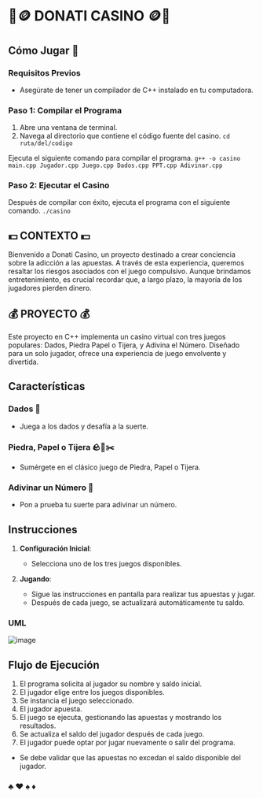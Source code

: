 # 🎰🪙 DONATI CASINO 🪙🎰

## Cómo Jugar 🏇
### Requisitos Previos
- Asegúrate de tener un compilador de C++ instalado en tu computadora.

### Paso 1: Compilar el Programa
1. Abre una ventana de terminal.
2. Navega al directorio que contiene el código fuente del casino.
```cd ruta/del/codigo```

Ejecuta el siguiente comando para compilar el programa.
```g++ -o casino main.cpp Jugador.cpp Juego.cpp Dados.cpp PPT.cpp Adivinar.cpp```

### Paso 2: Ejecutar el Casino
Después de compilar con éxito, ejecuta el programa con el siguiente comando.
```./casino```

## 💵 CONTEXTO 💵
Bienvenido a Donati Casino, un proyecto destinado a crear conciencia sobre la adicción a las apuestas. A través de esta experiencia, queremos resaltar los riesgos asociados con el juego compulsivo. Aunque brindamos entretenimiento, es crucial recordar que, a largo plazo, la mayoría de los jugadores pierden dinero.

## 💰 PROYECTO 💰
Este proyecto en C++ implementa un casino virtual con tres juegos populares: Dados, Piedra Papel o Tijera, y Adivina el Número. Diseñado para un solo jugador, ofrece una experiencia de juego envolvente y divertida.

## Características
### Dados 🎲
- Juega a los dados y desafía a la suerte.
### Piedra, Papel o Tijera 🪨📄✂️
- Sumérgete en el clásico juego de Piedra, Papel o Tijera.
### Adivinar un Número 🔢
- Pon a prueba tu suerte para adivinar un número.

## Instrucciones

1. **Configuración Inicial**:
   - Selecciona uno de los tres juegos disponibles.

2. **Jugando**:
   - Sigue las instrucciones en pantalla para realizar tus apuestas y jugar.
   - Después de cada juego, se actualizará automáticamente tu saldo.

### UML
![image](https://github.com/Donattii/casino/assets/112676468/5a7fce28-6ddf-46eb-8b5f-96f6f0e34055)




## Flujo de Ejecución

1. El programa solicita al jugador su nombre y saldo inicial.
2. El jugador elige entre los juegos disponibles.
3. Se instancia el juego seleccionado.
4. El jugador apuesta.
5. El juego se ejecuta, gestionando las apuestas y mostrando los resultados.
6. Se actualiza el saldo del jugador después de cada juego.
7. El jugador puede optar por jugar nuevamente o salir del programa.
- Se debe validar que las apuestas no excedan el saldo disponible del jugador.

###  ♣️ ♥️ ♠️ ♦️
